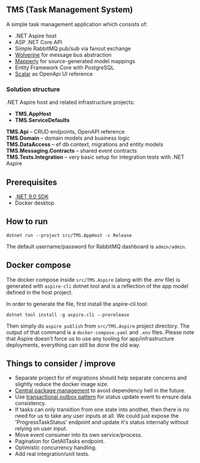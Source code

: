 ## TMS (Task Management System)

A simple task management application which consists of:

- .NET Aspire host
- ASP .NET Core API
- Simple RabbitMQ pub/sub via fanout exchange
- [Wolverine](https://github.com/JasperFx/wolverine) for message bus abstraction
- [Mapperly](https://github.com/riok/mapperly) for source-generated model mappings
- Entity Framework Core with PostgreSQL
- [Scalar](https://github.com/scalar/scalar) as OpenApi UI reference

### Solution structure

.NET Aspire host and related infrastructure projects:
- **TMS.AppHost**
- **TMS.ServiceDefaults**

**TMS.Api** – CRUD endpoints, OpenAPI reference  
**TMS.Domain** – domain models and business logic  
**TMS.DataAccess** – ef db context, migrations and entity models   
**TMS.Messaging.Contracts** – shared event contracts
**TMS.Tests.Integration** – very basic setup for integration tests with .NET Aspire

## Prerequisites

- [.NET 9.0 SDK](https://dotnet.microsoft.com/en-us/download/dotnet/9.0)
- Docker desktop

## How to run

```dotnet run --project src/TMS.AppHost -c Release```

The default username/password for RabbitMQ dashboard is `admin/admin`.

## Docker compose

The docker compose inside `src/TMS.Aspire` (along with the .env file) is generated with `aspire-cli` dotnet tool and is
a reflection of the app model defined in the host project.

In order to generate the file, first install the aspire-cli tool:

```dotnet tool install -g aspire.cli --prerelease```

Then simply do `aspire publish` from `src/TMS.Aspire` project directory. The output of that command is a `docker-compose.yaml` and `.env` files.
Please note that Aspire doesn't force us to use any tooling for app/infrastructure deployments, everything can still be done the old way.

## Things to consider / improve

- Separate project for ef migrations should
  help separate concerns and slightly reduce the docker image size.
- [Central package management](https://learn.microsoft.com/en-us/nuget/consume-packages/central-package-management) to
  avoid dependency hell in the future.
- Use [transactional outbox pattern](https://wolverinefx.net/guide/durability/) for status update event to ensure data
  consistency.
- If tasks can only transition from one state into another, then there is no need for us to take any user inputs at all.
  We could just expose the 'ProgressTaskStatus' endpoint and update it's status internally without relying on user
  input.
- Move event consumer into its own service/process.
- Pagination for GetAllTasks endpoint.
- Optimistic concurrency handling.
- Add real integration/unit tests.
